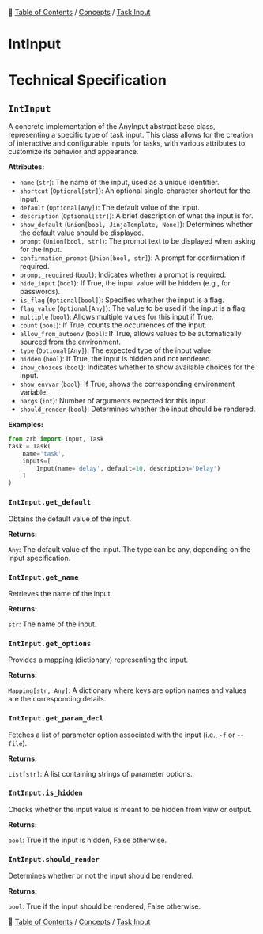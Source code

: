 🔖 [Table of Contents](../../README.md) / [Concepts](../README.md) / [Task Input](README.md)

# IntInput

# Technical Specification

<!--start-doc-->
## `IntInput`

A concrete implementation of the AnyInput abstract base class, representing a specific type of task input.
This class allows for the creation of interactive and configurable inputs for tasks, with various attributes
to customize its behavior and appearance.

__Attributes:__

- `name` (`str`): The name of the input, used as a unique identifier.
- `shortcut` (`Optional[str]`): An optional single-character shortcut for the input.
- `default` (`Optional[Any]`): The default value of the input.
- `description` (`Optional[str]`): A brief description of what the input is for.
- `show_default` (`Union[bool, JinjaTemplate, None]`): Determines whether the default value should be displayed.
- `prompt` (`Union[bool, str]`): The prompt text to be displayed when asking for the input.
- `confirmation_prompt` (`Union[bool, str]`): A prompt for confirmation if required.
- `prompt_required` (`bool`): Indicates whether a prompt is required.
- `hide_input` (`bool`): If True, the input value will be hidden (e.g., for passwords).
- `is_flag` (`Optional[bool]`): Specifies whether the input is a flag.
- `flag_value` (`Optional[Any]`): The value to be used if the input is a flag.
- `multiple` (`bool`): Allows multiple values for this input if True.
- `count` (`bool`): If True, counts the occurrences of the input.
- `allow_from_autoenv` (`bool`): If True, allows values to be automatically sourced from the environment.
- `type` (`Optional[Any]`): The expected type of the input value.
- `hidden` (`bool`): If True, the input is hidden and not rendered.
- `show_choices` (`bool`): Indicates whether to show available choices for the input.
- `show_envvar` (`bool`): If True, shows the corresponding environment variable.
- `nargs` (`int`): Number of arguments expected for this input.
- `should_render` (`bool`): Determines whether the input should be rendered.

__Examples:__

```python
from zrb import Input, Task
task = Task(
    name='task',
    inputs=[
        Input(name='delay', default=10, description='Delay')
    ]
)
```


### `IntInput.get_default`

Obtains the default value of the input.

__Returns:__

`Any`: The default value of the input. The type can be any, depending on the input specification.

### `IntInput.get_name`

Retrieves the name of the input.

__Returns:__

`str`: The name of the input.

### `IntInput.get_options`

Provides a mapping (dictionary) representing the input.

__Returns:__

`Mapping[str, Any]`: A dictionary where keys are option names and values are the corresponding details.

### `IntInput.get_param_decl`

Fetches a list of parameter option associated with the input (i.e., `-f` or `--file`).

__Returns:__

`List[str]`: A list containing strings of parameter options.

### `IntInput.is_hidden`

Checks whether the input value is meant to be hidden from view or output.

__Returns:__

`bool`: True if the input is hidden, False otherwise.

### `IntInput.should_render`

Determines whether or not the input should be rendered.

__Returns:__

`bool`: True if the input should be rendered, False otherwise.

<!--end-doc-->

🔖 [Table of Contents](../../README.md) / [Concepts](../README.md) / [Task Input](README.md)
